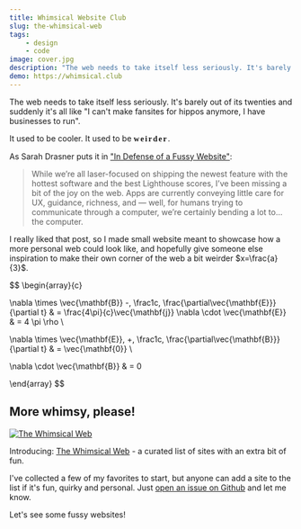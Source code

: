 ```yaml
---
title: Whimsical Website Club
slug: the-whimsical-web
tags:
    - design
    - code
image: cover.jpg
description: "The web needs to take itself less seriously. It's barely out of its twenties and suddenly it's all like I can't make fansites for hippos anymore, I have businesses to run."
demo: https://whimsical.club
---
```


<p class="lead">The web needs to take itself less seriously. It's barely out of its twenties and suddenly it's all like "I can't make fansites for hippos anymore, I have businesses to run".</p>

<p>It used to be cooler. It used to be <span style="font-family: 'Comic Sans MS', cursive; font-weight: 700; letter-spacing: 2px;">weirder</span>.</p>

As Sarah Drasner puts it in ["In Defense of a Fussy Website"](https://css-tricks.com/in-defense-of-a-fussy-website/):

<blockquote>
    <p>While we’re all laser-focused on shipping the newest feature with the hottest software and the best Lighthouse scores, I’ve been missing a bit of the joy on the web.
    Apps are currently conveying little care for UX, guidance, richness, and — well, for humans trying to communicate through a computer, we’re certainly bending a lot to… the computer.</p>
</blockquote>

I really liked that post, so I made small website meant to showcase how a more personal web could look like, and hopefully give someone else inspiration to make their own corner of the web a bit weirder $x=\frac{a}{3}$.

$$
\begin{array}{c}

\nabla \times \vec{\mathbf{B}} -\, \frac1c\, \frac{\partial\vec{\mathbf{E}}}{\partial t} &
= \frac{4\pi}{c}\vec{\mathbf{j}}    \nabla \cdot \vec{\mathbf{E}} & = 4 \pi \rho \\

\nabla \times \vec{\mathbf{E}}\, +\, \frac1c\, \frac{\partial\vec{\mathbf{B}}}{\partial t} & = \vec{\mathbf{0}} \\

\nabla \cdot \vec{\mathbf{B}} & = 0

\end{array}
$$

## More whimsy, please!

<div class="extend">
    <a href="https://whimsical.club">
        <img src="{{ 'cover.jpg' | media(page) }}" alt="The Whimsical Web">
    </a>
</div>

Introducing: [The Whimsical Web](https://whimsical.club) - a curated list of sites with an extra bit of fun.

I've collected a few of my favorites to start, but anyone can add a site to the list if it's fun, quirky and personal.
Just [open an issue on Github](https://github.com/maxboeck/whimsical/issues/new?template=add-this-website.md&title=Add+this+Website%21) and let me know.

Let's see some fussy websites!

$$
$$

$$
$$

